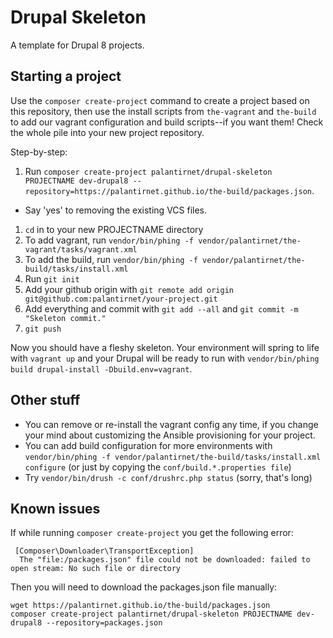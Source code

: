 # Drupal Skeleton

A template for Drupal 8 projects.

## Starting a project

Use the `composer create-project` command to create a project based on this repository, then use the install scripts from `the-vagrant` and `the-build` to add our vagrant configuration and build scripts--if you want them! Check the whole pile into your new project repository.

Step-by-step:

1. Run `composer create-project palantirnet/drupal-skeleton PROJECTNAME dev-drupal8 --repository=https://palantirnet.github.io/the-build/packages.json`.
 * Say 'yes' to removing the existing VCS files.
1. `cd` in to your new PROJECTNAME directory
1. To add vagrant, run `vendor/bin/phing -f vendor/palantirnet/the-vagrant/tasks/vagrant.xml`
1. To add the build, run `vendor/bin/phing -f vendor/palantirnet/the-build/tasks/install.xml`
1. Run `git init`
1. Add your github origin with `git remote add origin git@github.com:palantirnet/your-project.git`
1. Add everything and commit with `git add --all` and `git commit -m "Skeleton commit."`
1. `git push`

Now you should have a fleshy skeleton. Your environment will spring to life with `vagrant up` and your Drupal will be ready to run with `vendor/bin/phing build drupal-install -Dbuild.env=vagrant`.

## Other stuff

* You can remove or re-install the vagrant config any time, if you change your mind about customizing the Ansible provisioning for your project.
* You can add build configuration for more environments with `vendor/bin/phing -f vendor/palantirnet/the-build/tasks/install.xml configure` (or just by copying the `conf/build.*.properties file`)
* Try `vendor/bin/drush -c conf/drushrc.php status` (sorry, that's long)

## Known issues

If while running `composer create-project` you get the following error:

```
 [Composer\Downloader\TransportException]
  The "file:/packages.json" file could not be downloaded: failed to open stream: No such file or directory
```

Then you will need to download the packages.json file manually:

```
wget https://palantirnet.github.io/the-build/packages.json
composer create-project palantirnet/drupal-skeleton PROJECTNAME dev-drupal8 --repository=packages.json
```
